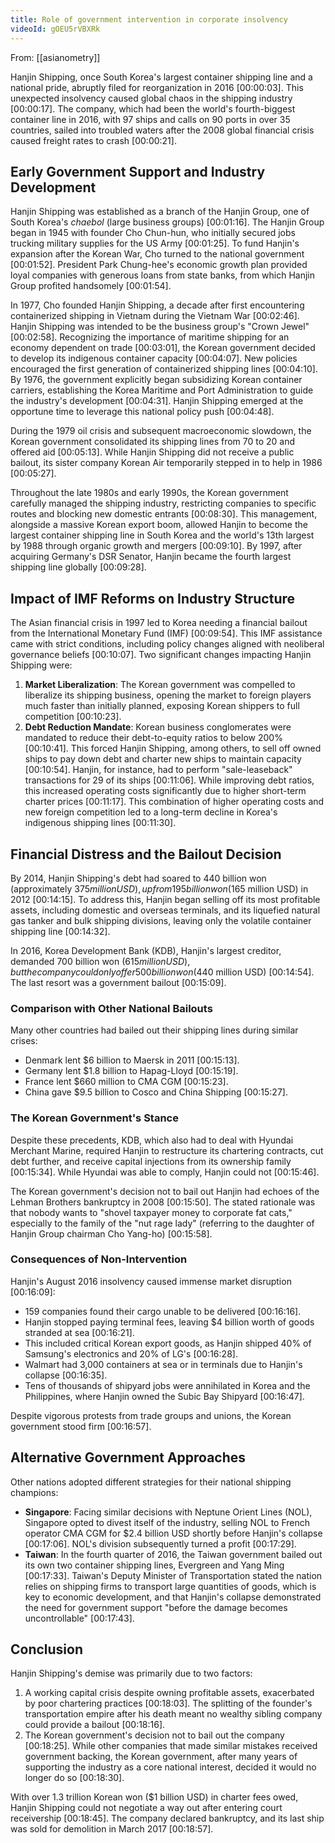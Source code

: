 ```yaml
---
title: Role of government intervention in corporate insolvency
videoId: gOEU5rVBXRk
---
```


From: [[asianometry]] <br/> 

Hanjin Shipping, once South Korea's largest container shipping line and a national pride, abruptly filed for reorganization in 2016 <a class="yt-timestamp" data-t="00:00:03">[00:00:03]</a>. This unexpected insolvency caused global chaos in the shipping industry <a class="yt-timestamp" data-t="00:00:17">[00:00:17]</a>. The company, which had been the world's fourth-biggest container line in 2016, with 97 ships and calls on 90 ports in over 35 countries, sailed into troubled waters after the 2008 global financial crisis caused freight rates to crash <a class="yt-timestamp" data-t="00:00:21">[00:00:21]</a>.

## Early Government Support and Industry Development

Hanjin Shipping was established as a branch of the Hanjin Group, one of South Korea's *chaebol* (large business groups) <a class="yt-timestamp" data-t="00:01:16">[00:01:16]</a>. The Hanjin Group began in 1945 with founder Cho Chun-hun, who initially secured jobs trucking military supplies for the US Army <a class="yt-timestamp" data-t="00:01:25">[00:01:25]</a>. To fund Hanjin's expansion after the Korean War, Cho turned to the national government <a class="yt-timestamp" data-t="00:01:52">[00:01:52]</a>. President Park Chung-hee's economic growth plan provided loyal companies with generous loans from state banks, from which Hanjin Group profited handsomely <a class="yt-timestamp" data-t="00:01:54">[00:01:54]</a>.

In 1977, Cho founded Hanjin Shipping, a decade after first encountering containerized shipping in Vietnam during the Vietnam War <a class="yt-timestamp" data-t="00:02:46">[00:02:46]</a>. Hanjin Shipping was intended to be the business group's "Crown Jewel" <a class="yt-timestamp" data-t="00:02:58">[00:02:58]</a>. Recognizing the importance of maritime shipping for an economy dependent on trade <a class="yt-timestamp" data-t="00:03:01">[00:03:01]</a>, the Korean government decided to develop its indigenous container capacity <a class="yt-timestamp" data-t="00:04:07">[00:04:07]</a>. New policies encouraged the first generation of containerized shipping lines <a class="yt-timestamp" data-t="00:04:10">[00:04:10]</a>. By 1976, the government explicitly began subsidizing Korean container carriers, establishing the Korea Maritime and Port Administration to guide the industry's development <a class="yt-timestamp" data-t="00:04:31">[00:04:31]</a>. Hanjin Shipping emerged at the opportune time to leverage this national policy push <a class="yt-timestamp" data-t="00:04:48">[00:04:48]</a>.

During the 1979 oil crisis and subsequent macroeconomic slowdown, the Korean government consolidated its shipping lines from 70 to 20 and offered aid <a class="yt-timestamp" data-t="00:05:13">[00:05:13]</a>. While Hanjin Shipping did not receive a public bailout, its sister company Korean Air temporarily stepped in to help in 1986 <a class="yt-timestamp" data-t="00:05:27">[00:05:27]</a>.

Throughout the late 1980s and early 1990s, the Korean government carefully managed the shipping industry, restricting companies to specific routes and blocking new domestic entrants <a class="yt-timestamp" data-t="00:08:30">[00:08:30]</a>. This management, alongside a massive Korean export boom, allowed Hanjin to become the largest container shipping line in South Korea and the world's 13th largest by 1988 through organic growth and mergers <a class="yt-timestamp" data-t="00:09:10">[00:09:10]</a>. By 1997, after acquiring Germany's DSR Senator, Hanjin became the fourth largest shipping line globally <a class="yt-timestamp" data-t="00:09:28">[00:09:28]</a>.

## Impact of IMF Reforms on Industry Structure

The Asian financial crisis in 1997 led to Korea needing a financial bailout from the International Monetary Fund (IMF) <a class="yt-timestamp" data-t="00:09:54">[00:09:54]</a>. This IMF assistance came with strict conditions, including policy changes aligned with neoliberal governance beliefs <a class="yt-timestamp" data-t="00:10:07">[00:10:07]</a>. Two significant changes impacting Hanjin Shipping were:
1.  **Market Liberalization**: The Korean government was compelled to liberalize its shipping business, opening the market to foreign players much faster than initially planned, exposing Korean shippers to full competition <a class="yt-timestamp" data-t="00:10:23">[00:10:23]</a>.
2.  **Debt Reduction Mandate**: Korean business conglomerates were mandated to reduce their debt-to-equity ratios to below 200% <a class="yt-timestamp" data-t="00:10:41">[00:10:41]</a>. This forced Hanjin Shipping, among others, to sell off owned ships to pay down debt and charter new ships to maintain capacity <a class="yt-timestamp" data-t="00:10:54">[00:10:54]</a>. Hanjin, for instance, had to perform "sale-leaseback" transactions for 29 of its ships <a class="yt-timestamp" data-t="00:11:06">[00:11:06]</a>. While improving debt ratios, this increased operating costs significantly due to higher short-term charter prices <a class="yt-timestamp" data-t="00:11:17">[00:11:17]</a>. This combination of higher operating costs and new foreign competition led to a long-term decline in Korea's indigenous shipping lines <a class="yt-timestamp" data-t="00:11:30">[00:11:30]</a>.

## Financial Distress and the Bailout Decision

By 2014, Hanjin Shipping's debt had soared to 440 billion won (approximately $375 million USD), up from 195 billion won ($165 million USD) in 2012 <a class="yt-timestamp" data-t="00:14:15">[00:14:15]</a>. To address this, Hanjin began selling off its most profitable assets, including domestic and overseas terminals, and its liquefied natural gas tanker and bulk shipping divisions, leaving only the volatile container shipping line <a class="yt-timestamp" data-t="00:14:32">[00:14:32]</a>.

In 2016, Korea Development Bank (KDB), Hanjin's largest creditor, demanded 700 billion won ($615 million USD), but the company could only offer 500 billion won ($440 million USD) <a class="yt-timestamp" data-t="00:14:54">[00:14:54]</a>. The last resort was a government bailout <a class="yt-timestamp" data-t="00:15:09">[00:15:09]</a>.

### Comparison with Other National Bailouts

Many other countries had bailed out their shipping lines during similar crises:
*   Denmark lent $6 billion to Maersk in 2011 <a class="yt-timestamp" data-t="00:15:13">[00:15:13]</a>.
*   Germany lent $1.8 billion to Hapag-Lloyd <a class="yt-timestamp" data-t="00:15:19">[00:15:19]</a>.
*   France lent $660 million to CMA CGM <a class="yt-timestamp" data-t="00:15:23">[00:15:23]</a>.
*   China gave $9.5 billion to Cosco and China Shipping <a class="yt-timestamp" data-t="00:15:27">[00:15:27]</a>.

### The Korean Government's Stance

Despite these precedents, KDB, which also had to deal with Hyundai Merchant Marine, required Hanjin to restructure its chartering contracts, cut debt further, and receive capital injections from its ownership family <a class="yt-timestamp" data-t="00:15:34">[00:15:34]</a>. While Hyundai was able to comply, Hanjin could not <a class="yt-timestamp" data-t="00:15:46">[00:15:46]</a>.

The Korean government's decision not to bail out Hanjin had echoes of the Lehman Brothers bankruptcy in 2008 <a class="yt-timestamp" data-t="00:15:50">[00:15:50]</a>. The stated rationale was that nobody wants to "shovel taxpayer money to corporate fat cats," especially to the family of the "nut rage lady" (referring to the daughter of Hanjin Group chairman Cho Yang-ho) <a class="yt-timestamp" data-t="00:15:58">[00:15:58]</a>.

### Consequences of Non-Intervention
Hanjin's August 2016 insolvency caused immense market disruption <a class="yt-timestamp" data-t="00:16:09">[00:16:09]</a>:
*   159 companies found their cargo unable to be delivered <a class="yt-timestamp" data-t="00:16:16">[00:16:16]</a>.
*   Hanjin stopped paying terminal fees, leaving $4 billion worth of goods stranded at sea <a class="yt-timestamp" data-t="00:16:21">[00:16:21]</a>.
*   This included critical Korean export goods, as Hanjin shipped 40% of Samsung's electronics and 20% of LG's <a class="yt-timestamp" data-t="00:16:28">[00:16:28]</a>.
*   Walmart had 3,000 containers at sea or in terminals due to Hanjin's collapse <a class="yt-timestamp" data-t="00:16:35">[00:16:35]</a>.
*   Tens of thousands of shipyard jobs were annihilated in Korea and the Philippines, where Hanjin owned the Subic Bay Shipyard <a class="yt-timestamp" data-t="00:16:47">[00:16:47]</a>.

Despite vigorous protests from trade groups and unions, the Korean government stood firm <a class="yt-timestamp" data-t="00:16:57">[00:16:57]</a>.

## Alternative Government Approaches

Other nations adopted different strategies for their national shipping champions:
*   **Singapore**: Facing similar decisions with Neptune Orient Lines (NOL), Singapore opted to divest itself of the industry, selling NOL to French operator CMA CGM for $2.4 billion USD shortly before Hanjin's collapse <a class="yt-timestamp" data-t="00:17:06">[00:17:06]</a>. NOL's division subsequently turned a profit <a class="yt-timestamp" data-t="00:17:29">[00:17:29]</a>.
*   **Taiwan**: In the fourth quarter of 2016, the Taiwan government bailed out its own two container shipping lines, Evergreen and Yang Ming <a class="yt-timestamp" data-t="00:17:33">[00:17:33]</a>. Taiwan's Deputy Minister of Transportation stated the nation relies on shipping firms to transport large quantities of goods, which is key to economic development, and that Hanjin's collapse demonstrated the need for government support "before the damage becomes uncontrollable" <a class="yt-timestamp" data-t="00:17:43">[00:17:43]</a>.

## Conclusion

Hanjin Shipping's demise was primarily due to two factors:
1.  A working capital crisis despite owning profitable assets, exacerbated by poor chartering practices <a class="yt-timestamp" data-t="00:18:03">[00:18:03]</a>. The splitting of the founder's transportation empire after his death meant no wealthy sibling company could provide a bailout <a class="yt-timestamp" data-t="00:18:16">[00:18:16]</a>.
2.  The Korean government's decision not to bail out the company <a class="yt-timestamp" data-t="00:18:25">[00:18:25]</a>. While other companies that made similar mistakes received government backing, the Korean government, after many years of supporting the industry as a core national interest, decided it would no longer do so <a class="yt-timestamp" data-t="00:18:30">[00:18:30]</a>.

With over 1.3 trillion Korean won ($1 billion USD) in charter fees owed, Hanjin Shipping could not negotiate a way out after entering court receivership <a class="yt-timestamp" data-t="00:18:45">[00:18:45]</a>. The company declared bankruptcy, and its last ship was sold for demolition in March 2017 <a class="yt-timestamp" data-t="00:18:57">[00:18:57]</a>.